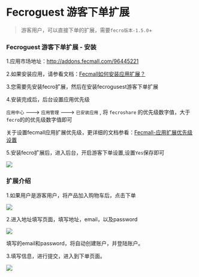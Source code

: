 Fecroguest 游客下单扩展
=============

> 游客用户，可以直接下单的扩展，需要`fecro版本-1.5.0`+


### Fecroguest 游客下单扩展 - 安装

1.应用市场地址：http://addons.fecmall.com/96445221

2.如果安装应用，请参看文档：[Fecmall如何安装应用扩展？](https://www.fecmall.com/doc/fecshop-guide/addons/cn-2.0/guide-fecmall-addons-install.html)

3.您需要先安装fecro扩展，然后在安装fecrogusest游客下单扩展

4.安装完成后，后台设置应用优先级

`应用中心`  --->  `应用管理` ---> `已安装应用` , 将 `fecroshare` 的优先级数字值，大于`fecro`的的优先级数字值即可

关于设置fecmall应用扩展优先级，更详细的文档参看：[Fecmall-应用扩展优先级设置](https://www.fecmall.com/doc/fecshop-guide/addons/cn-2.0/guide-fecmall-addons-score.html)

5.安装fecro扩展后，进入后台，开启游客下单设置,设置`Yes`保存即可


![](images/a_1.png)

### 扩展介绍

1.如果用户是游客用户，将产品加入购物车后，点击下单


![](images/a_2.png)


2.进入地址填写页面，填写地址，email，以及password

![](images/a_3.png)

填写的email和password，将自动创建账户，并登陆账户。


3.填写信息，进行提交，进入到下单页面。


![](images/a_4.png)











